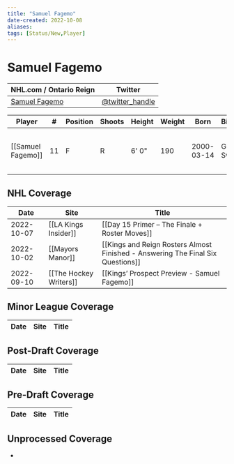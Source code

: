 ```yaml
---
title: "Samuel Fagemo"
date-created: 2022-10-08
aliases: 
tags: [Status/New,Player]
---
```


# Samuel Fagemo

NHL.com / Ontario Reign | Twitter
-|-
[Samuel Fagemo](https://ontarioreign.com/roster/samuel-fagemo) | [@twitter_handle](https://twitter.com/)

Player | \# | Position | Shoots | Height | Weight | Born | Birthplace | Draft 
-|-|-|-|-|-|-|-|-
[[Samuel Fagemo]] | 11 | F | R | 6' 0" | 190 | 2000-03-14 | Goteborg, Sweden | LAK 2nd RD, 2019 (50th)



## NHL  Coverage
Date | Site |  Title
---|---|---
2022-10-07 | [[LA Kings Insider]] | [[Day 15 Primer – The Finale + Roster Moves]]
2022-10-02 | [[Mayors Manor]] | [[Kings and Reign Rosters Almost Finished - Answering The Final Six Questions]]
2022-09-10 | [[The Hockey Writers]] | [[Kings’ Prospect Preview - Samuel Fagemo]]


## Minor League Coverage
Date | Site |  Title
---|---|---



## Post-Draft Coverage
Date | Site |  Title
---|---|---



## Pre-Draft Coverage
Date | Site |  Title
---|---|---


## Unprocessed Coverage
- 
